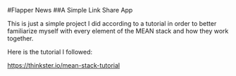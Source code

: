 #Flapper News
##A Simple Link Share App

This is just a simple project I did according to a tutorial in order to better familiarize myself with every element of the MEAN stack and how they work together.

Here is the tutorial I followed:

https://thinkster.io/mean-stack-tutorial
